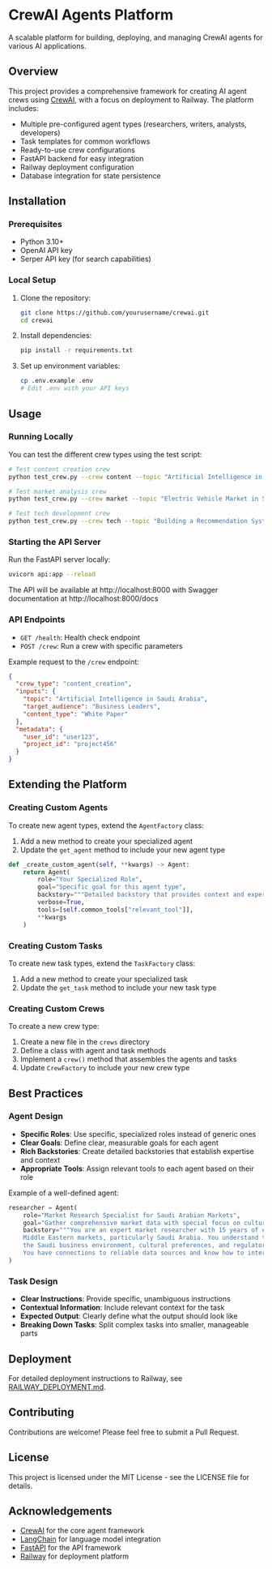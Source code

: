 # CrewAI Agents Platform

A scalable platform for building, deploying, and managing CrewAI agents for various AI applications.

## Overview

This project provides a comprehensive framework for creating AI agent crews using [CrewAI](https://github.com/crewai/crewai), with a focus on deployment to Railway. The platform includes:

- Multiple pre-configured agent types (researchers, writers, analysts, developers)
- Task templates for common workflows
- Ready-to-use crew configurations
- FastAPI backend for easy integration
- Railway deployment configuration
- Database integration for state persistence

## Installation

### Prerequisites

- Python 3.10+
- OpenAI API key
- Serper API key (for search capabilities)

### Local Setup

1. Clone the repository:
   ```bash
   git clone https://github.com/yourusername/crewai.git
   cd crewai
   ```

2. Install dependencies:
   ```bash
   pip install -r requirements.txt
   ```

3. Set up environment variables:
   ```bash
   cp .env.example .env
   # Edit .env with your API keys
   ```

## Usage

### Running Locally

You can test the different crew types using the test script:

```bash
# Test content creation crew
python test_crew.py --crew content --topic "Artificial Intelligence in Healthcare" --save ai_healthcare.txt

# Test market analysis crew
python test_crew.py --crew market --topic "Electric Vehicle Market in Saudi Arabia" --save ev_market.txt

# Test tech development crew
python test_crew.py --crew tech --topic "Building a Recommendation System" --save recommendation_system.txt
```

### Starting the API Server

Run the FastAPI server locally:

```bash
uvicorn api:app --reload
```

The API will be available at http://localhost:8000 with Swagger documentation at http://localhost:8000/docs

### API Endpoints

- `GET /health`: Health check endpoint
- `POST /crew`: Run a crew with specific parameters

Example request to the `/crew` endpoint:

```json
{
  "crew_type": "content_creation",
  "inputs": {
    "topic": "Artificial Intelligence in Saudi Arabia",
    "target_audience": "Business Leaders",
    "content_type": "White Paper"
  },
  "metadata": {
    "user_id": "user123",
    "project_id": "project456"
  }
}
```

## Extending the Platform

### Creating Custom Agents

To create new agent types, extend the `AgentFactory` class:

1. Add a new method to create your specialized agent
2. Update the `get_agent` method to include your new agent type

```python
def _create_custom_agent(self, **kwargs) -> Agent:
    return Agent(
        role="Your Specialized Role",
        goal="Specific goal for this agent type",
        backstory="""Detailed backstory that provides context and expertise""",
        verbose=True,
        tools=[self.common_tools["relevant_tool"]],
        **kwargs
    )
```

### Creating Custom Tasks

To create new task types, extend the `TaskFactory` class:

1. Add a new method to create your specialized task
2. Update the `get_task` method to include your new task type

### Creating Custom Crews

To create a new crew type:

1. Create a new file in the `crews` directory
2. Define a class with agent and task methods
3. Implement a `crew()` method that assembles the agents and tasks
4. Update `CrewFactory` to include your new crew type

## Best Practices

### Agent Design

- **Specific Roles**: Use specific, specialized roles instead of generic ones
- **Clear Goals**: Define clear, measurable goals for each agent
- **Rich Backstories**: Create detailed backstories that establish expertise and context
- **Appropriate Tools**: Assign relevant tools to each agent based on their role

Example of a well-defined agent:

```python
researcher = Agent(
    role="Market Research Specialist for Saudi Arabian Markets",
    goal="Gather comprehensive market data with special focus on cultural and regional factors",
    backstory="""You are an expert market researcher with 15 years of experience in
    Middle Eastern markets, particularly Saudi Arabia. You understand the nuances of
    the Saudi business environment, cultural preferences, and regulatory landscape.
    You have connections to reliable data sources and know how to interpret regional trends."""
)
```

### Task Design

- **Clear Instructions**: Provide specific, unambiguous instructions
- **Contextual Information**: Include relevant context for the task
- **Expected Output**: Clearly define what the output should look like
- **Breaking Down Tasks**: Split complex tasks into smaller, manageable parts

## Deployment

For detailed deployment instructions to Railway, see [RAILWAY_DEPLOYMENT.md](RAILWAY_DEPLOYMENT.md).

## Contributing

Contributions are welcome! Please feel free to submit a Pull Request.

## License

This project is licensed under the MIT License - see the LICENSE file for details.

## Acknowledgements

- [CrewAI](https://github.com/crewai/crewai) for the core agent framework
- [LangChain](https://github.com/langchain-ai/langchain) for language model integration
- [FastAPI](https://fastapi.tiangolo.com/) for the API framework
- [Railway](https://railway.app/) for deployment platform
